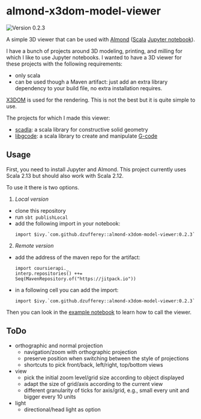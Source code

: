 # almond-x3dom-model-viewer

![Version 0.2.3](https://img.shields.io/badge/version-0.2.3-green.svg)

A simple 3D viewer that can be used with [Almond](https://almond.sh/) ([Scala](https://www.scala-lang.org/) [Jupyter notebook](https://jupyter.org/)).

I have a bunch of projects around 3D modeling, printing, and milling for which I like to use Jupyter notebooks.
I wanted to have a 3D viewer for these projects with the following requirements:
* only scala
* can be used though a Maven artifact: just add an extra library dependency to your build file, no extra installation requires.

[X3DOM](https://www.x3dom.org/) is used for the rendering.
This is not the best but it is quite simple to use.

The projects for which I made this viewer:
* [scadla](https://github.com/dzufferey/scadla/): a scala library for constructive solid geometry
* [libgcode](https://github.com/dzufferey/libgcode): a scala library to create and manipulate [G-code](https://en.wikipedia.org/wiki/G-code)

## Usage

First, you need to install Jupyter and Almond.
This project currently uses Scala 2.13 but should also work with Scala 2.12.

To use it there is two options.
1. _Local version_
  * clone this repository
  * run `sbt publishLocal`
  * add the following import in your notebook:
    ```
    import $ivy.`com.github.dzufferey::almond-x3dom-model-viewer:0.2.3`
    ```
2. _Remote version_
  * add the address of the maven repo for the artifact:
    ```
    import coursierapi._
    interp.repositories() ++= Seq(MavenRepository.of("https://jitpack.io"))
    ```
  * in a following cell you can add the import:
    ```
    import $ivy.`com.github.dzufferey::almond-x3dom-model-viewer:0.2.3`
    ```

Then you can look in the [example notebook](example.ipynb) to learn how to call the viewer.

## ToDo

* orthographic and normal projection
  - navigation/zoom with orthographic projection
  - preserve position when switching between the style of projections
  - shortcuts to pick front/back, left/right, top/bottom views
* view
  - pick the initial zoom level/grid size according to object displayed
  - adapt the size of grid/axis according to the current view
  - different granularity of ticks for axis/grid, e.g., small every unit and bigger every 10 units
* light
  - directional/head light as option
